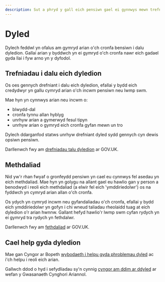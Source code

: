 ```yaml
---
description: Sut a phryd y gall eich pensiwn gael ei gynnwys mewn trefniadau talu dyledion a methdaliad.
---
```


# Dyled

Dylech feddwl yn ofalus am gymryd arian o'ch cronfa bensiwn i dalu dyledion. Gallai arian y byddwch yn ei gymryd o'ch cronfa nawr eich gadael gyda llai i fyw arno yn y dyfodol.

## Trefniadau i dalu eich dyledion

Os oes gennych drefniant i dalu eich dyledion, efallai y bydd eich credydwyr yn gallu cymryd arian o'ch incwm pensiwn neu lwmp swm.

Mae hyn yn cynnwys arian neu incwm o:

- blwydd-dal
- cronfa tynnu allan hyblyg
- unrhyw arian a gymerwyd fesul tipyn
- unrhyw arian o gymryd eich cronfa gyfan mewn un tro

Dylech ddarganfod statws unrhyw drefniant dyled sydd gennych cyn dewis opsiwn pensiwn. 

Darllenwch fwy am [drefniadau talu dyledion](https://www.gov.uk/options-for-paying-off-your-debts) ar GOV.UK.

## Methdaliad

Nid yw'r rhan fwyaf o gronfeydd pensiwn yn cael eu cynnwys fel asedau yn eich methdaliad. Mae hyn yn golygu na allant gael eu hawlio gan y person a benodwyd i reoli eich methdaliad (a elwir fel eich 'ymddiriedolwr') os na fyddwch yn cymryd arian allan o'ch cronfa. 

Os ydych yn cymryd incwm neu gyfandaliadau o'ch cronfa, efallai y bydd eich ymddiriedolwr yn gofyn i chi wneud taliadau rheolaidd tuag at eich dyledion o'r arian hwnnw. Gallant hefyd hawlio'r lwmp swm cyfan rydych yn ei gymryd tra rydych yn fethdalwr. 

Darllenwch fwy am [fethdaliad](https://www.gov.uk/government/publications/guide-to-bankruptcy/guide-to-bankruptcy) ar GOV.UK.

## Cael help gyda dyledion

Mae gan Cyngor ar Bopeth [wybodaeth i helpu gyda phroblemau dyled](https://www.citizensadvice.org.uk/debt-and-money/help-with-debt) ac i'ch helpu i reoli eich arian.

Gallwch ddod o hyd i sefydliadau sy'n cynnig [cyngor am ddim ar ddyled](https://www.moneyadviceservice.org.uk/en/tools/debt-advice-locator) ar wefan y Gwasanaeth Cynghori Ariannol.
